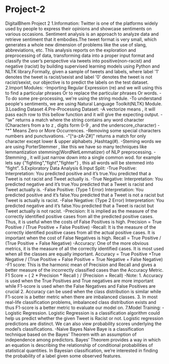 # Project-2
DigitalBhem Project 2
1.Information:
Twitter is one of the platforms widely used by people to express their opinions and showcase sentiments on various occasions. Sentiment analysis is an approach to analyze data and retrieve sentiment that it embodies.The tweet format is very small, which generates a whole new dimension of problems like the use of slang, abbreviations, etc. This analysis reports on the exploration and preprocessing of data, transforming data into a proper input format and classify the user’s perspective via tweets into positive(non-racist) and negative (racist) by building supervised learning models using Python and NLTK library.Formally, given a sample of tweets and labels, where label '1' denotes the tweet is racist/sexist and label '0' denotes the tweet is not racist/sexist, our objective is to predict the labels on the test dataset.
2.Import Modules:
-Importing Regular Expression (re) and we will using this to find a particular phrases Or to replace the particular phrases Or words.
-To do some pre-processing, we're using the string module.
-To understand people's sentiments, we are using Natural Language Toolkit(NLTK) Module.
3.Loading Dataset
4.Pre-Processing Dataset:
-A vectorize means , it will pass each row to this bellow function and it will give the expecting output.
-"\w" returns a match where the string contains any word character (Characters from a to z , digits form 0-9 , and the underscore_character)
-"*" Means Zero or More Occurrences.
-Removing some special characters numbers and punctuvations.
-"[^a-zA-Z#]" returns a match for only character except lower & upper alphabets ,Hashtag(#).
-Steming words we are using PorterStemmer , like this we have so many techniques like lemmantization stemming(WordNetLemmatizer) of NLP preprocessing.
-Stemming , it will just narrow down into a single common wod. for example lets say {"fighting","fight","fighter"} , this all words will be stemmed into "fight".
5.Exploratory Data Analysis
6.Input Split:
-True Positive:
    Interpretation: You predicted positive and it’s true.You predicted that a Tweet is not racist and Tweet actually is.
-True Negative:
    Interpretation: You predicted negative and it’s true.You predicted that a Tweet is racist and Tweet actually is.
-False Positive: (Type 1 Error)
    Interpretation: You predicted positive and it’s false.You predicted that a Tweet is not a racist but Tweet is actually is racist.
-False Negative: (Type 2 Error)
    Interpretation: You predicted negative and it’s false.You predicted that a Tweet is racist but Tweet actually is not racist.
-Precision:
    It is implied as the measure of the correctly identified positive cases from all the predicted positive cases. Thus, it is useful when the costs of False Positives is high.
    Precision = True Positive / (True Positive + False Positive)
-Recall:
    It is the measure of the correctly identified positive cases from all the actual positive cases. It is important when the cost of False Negatives is high.
    Recall = True Positive / (True Positive + False Negative)
-Accuracy:
    One of the more obvious metrics, it is the measure of all the correctly identified cases. It is most used when all the classes are equally important.
    Accuracy = True Positive +True Negative / (True Positive + False Positive + True Negative + False Negative)
-F1 score:
    This is the harmonic mean of Precision and Recall and gives a better measure of the incorrectly classified cases than the Accuracy Metric.
    F1 Score = ( 2 * Precision * Recall ) / (Precision + Recall)
-Note:
    1. Accuracy is used when the True Positives and True negatives are more important while F1-score is used when the False Negatives and False Positives are crucial
    2. Accuracy can be used when the class distribution is similar while F1-score is a better metric when there are imbalanced classes.
    3. In most real-life classification problems, imbalanced class distribution exists and thus F1-score is a better metric to evaluate our model on.
7.Model Training:
-Logistic Regression.
    Logistic Regression is a classification algorithm could help us predict whether the given Tweet is Racist or not. Logistic regression predictions are distinct. We can also view probability scores underlying the model’s classifications.
-Naive Bayes
    Naive Baye is a classification technique based on the Bayes’ Theorem with an assumption of independence among predictors. Bayes’ Theorem provides a way in which an equation is describing the relationship of conditional probabilities of statistical quantities. In Bayesian classification, we’re interested in finding the probability of a label given some observed features.

